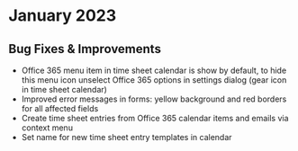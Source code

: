 # January 2023

## Bug Fixes & Improvements

- Office 365 menu item in time sheet calendar is show by default, to hide this menu icon unselect Office 365 options in settings dialog (gear icon in time sheet calendar)
- Improved error messages in forms: yellow background and red borders for all affected fields
- Create time sheet entries from Office 365 calendar items and emails via context menu
- Set name for new time sheet entry templates in calendar